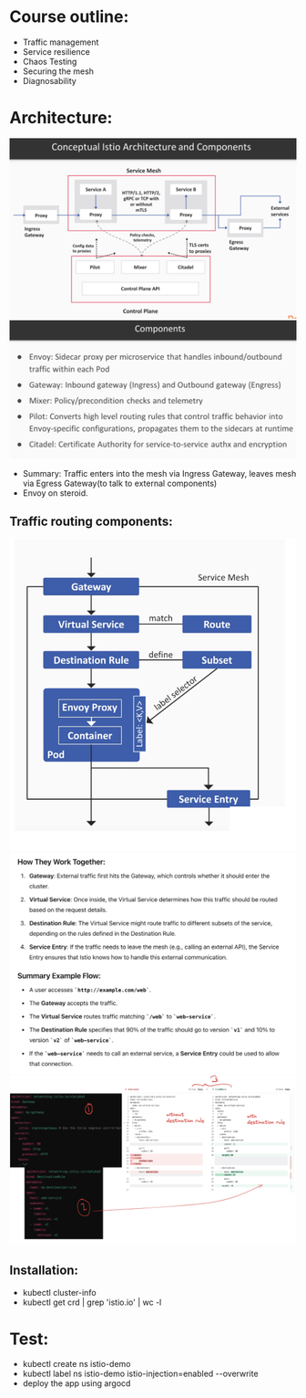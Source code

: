 # Course outline:
- Traffic management
- Service resilience
- Chaos Testing
- Securing the mesh
- Diagnosability

# Architecture:
![alt text](image.png)
![alt text](image-2.png)
- Summary: Traffic enters into the mesh via Ingress Gateway, leaves mesh via Egress Gateway(to talk to external components)
- Envoy on steroid.
## Traffic routing components:
![alt text](image-4.png)
![alt text](image-3.png)
![alt text](image-5.png)

## Installation:
- kubectl cluster-info
- kubectl get crd | grep 'istio.io' | wc -l

# Test:
- kubectl create ns istio-demo
- kubectl label ns istio-demo istio-injection=enabled --overwrite
- deploy the app using argocd